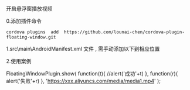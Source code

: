 开启悬浮窗播放视频

0.添加插件命令
    
    cordova plugins  add  https://github.com/lounai-chen/cordova-plugin-floating-window.git
    


1.src\main\AndroidManifest.xml 文件 , 需手动添加以下到相应位置
   
<activity android:name="com.plugin.floatv1.floatingwindow.FloatingMainActivity"></activity>


 <service android:name="com.plugin.floatv1.floatingwindow.FloatingVideoService"></service>



2.使用案例

FloatingWindowPlugin.show(
    function(t){
    //alert('成功'+t)
    },
    function(r){
    alert('失败'+r)
    },
    'https://xxx.aliyuncs.com/media/media1.mp4'
);
